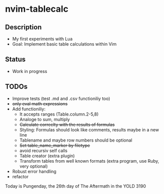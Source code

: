 # nvim-tablecalc

## Description
- My first experiments with Lua
- Goal: Implement basic table calculations within Vim

## Status
- Work in progress

## TODOs
- Improve tests (test .md and .csv functioniliy too)
- ~~only eval math expressions~~
- Add functioniliy:
    - It accepts ranges (Table.column.2-5,8)
    - Analoge to sum, multiply
    - ~~Calculate correclty with the results of formulas~~
    - Styling: Formulas should look like comments, results maybe in a new line
    - Tablename and maybe row numbers should be optional
    - ~~Set table_name_marker by filetype~~
    - avoid recursiv self calls
    - Table creator (extra plugin)
    - Transform tables from well known formats (extra program, use Ruby, very optional)
- Robust error handling
- refactor

Today is Pungenday, the 26th day of The Aftermath in the YOLD 3190
